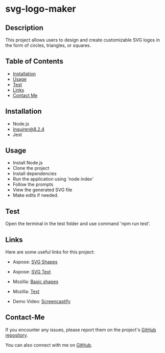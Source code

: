 # svg-logo-maker

## Description

This project allows users to design and create customizable SVG logos in the form of circles, triangles, or squares.

## Table of Contents

- [Installation](#installation)
- [Usage](#usage)
- [Test](#test)
- [Links](#links)
- [Contact Me](#contact-me)

## Installation

- Node.js
- Inquirer@8.2.4
- Jest

## Usage

- Install Node.js
- Clone the project
- Install dependencies
- Run the application using 'node index'
- Follow the prompts
- View the generated SVG file
- Make edits if needed.

## Test

Open the terminal in the test folder and use command 'npm run test'.

## Links

Here are some useful links for this project:

- Aspose: [SVG Shapes](https://docs.aspose.com/svg/net/drawing-basics/svg-shapes/)
- Aspose: [SVG Text](https://docs.aspose.com/svg/net/drawing-basics/svg-text/)
- Mozilla: [Basic shapes](https://developer.mozilla.org/en-US/docs/Web/SVG/Tutorial/Basic_Shapes)
- Mozilla: [Text](https://developer.mozilla.org/en-US/docs/Web/SVG/Element/text)

- Demo Video: [Screencastify](https://drive.google.com/file/d/13YoRQgEaugYNmF6J5ozDyeBZEatiQgZr/view)

## Contact-Me

If you encounter any issues, please report them on the project's [GitHub repository](https://github.com/Clkwong3/svg-logo-maker).

You can also connect with me on [GitHub](https://github.com/Clkwong3).
